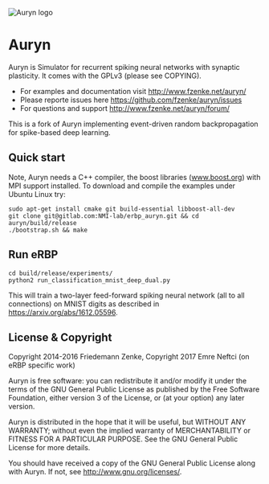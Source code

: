 ![Auryn logo](http://www.fzenke.net/uploads/images/logo_trans_small.png "Auryn logo")

Auryn 
=====

Auryn is Simulator for recurrent spiking neural networks with synaptic
plasticity. It comes with the GPLv3 (please see COPYING).

* For examples and documentation visit http://www.fzenke.net/auryn/
* Please reporte issues here https://github.com/fzenke/auryn/issues
* For questions and support http://www.fzenke.net/auryn/forum/

This is a fork of Auryn implementing event-driven random backpropagation for spike-based deep learning.

Quick start
-----------

Note, Auryn needs a C++ compiler, the boost libraries (www.boost.org) with MPI
support installed. To download and compile the examples under Ubuntu Linux try:

```
sudo apt-get install cmake git build-essential libboost-all-dev
git clone git@gitlab.com:NMI-lab/erbp_auryn.git && cd auryn/build/release
./bootstrap.sh && make
```

Run eRBP
--------

```
cd build/release/experiments/
python2 run_classification_mnist_deep_dual.py
```

This will train a two-layer feed-forward spiking neural network (all to all connections) on MNIST digits as described in <https://arxiv.org/abs/1612.05596>.



License & Copyright 
-------------------

Copyright 2014-2016 Friedemann Zenke,
Copyright 2017 Emre Neftci (on eRBP specific work)

Auryn is free software: you can redistribute it and/or modify
it under the terms of the GNU General Public License as published by
the Free Software Foundation, either version 3 of the License, or
(at your option) any later version.

Auryn is distributed in the hope that it will be useful,
but WITHOUT ANY WARRANTY; without even the implied warranty of
MERCHANTABILITY or FITNESS FOR A PARTICULAR PURPOSE.  See the
GNU General Public License for more details.

You should have received a copy of the GNU General Public License
along with Auryn.  If not, see <http://www.gnu.org/licenses/>.
